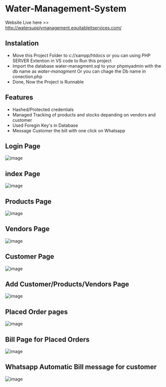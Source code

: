 # Water-Management-System
Website Live here >> http://watersupplymanagement.equitableitservices.com/
## Instalation
- Move this Project Folder to c://xampp/htdocs or you can using PHP SERVER Extention in VS code  to Run this project
- Import the database water-managment.sql to your phpmyadmin with the db name as <i>water-managment</i> Or you can chage the Db name in conection.php
- Done, Now the Project is Runnable 
## Features 
- Hashed/Protected credentials
- Managed Tracking of products and stocks depanding on vendors and customer 
- Used Foregin Key's in Database 
- Message Customer the bill with one click on Whatsapp

## Login Page 
![image](https://user-images.githubusercontent.com/45972990/158062226-1e58f9ef-6921-45b2-936c-812266cfb2a2.png)
## index Page
![image](https://user-images.githubusercontent.com/45972990/158062271-4e0c0909-23cf-46f5-8f4c-8fe4139f1611.png)
## Products Page
![image](https://user-images.githubusercontent.com/45972990/158062289-9d13acb4-6456-4cb9-955a-ebffb5a26d6d.png)
## Vendors Page
![image](https://user-images.githubusercontent.com/45972990/158062346-55b26748-c1ce-4a6b-9a56-3c7c5d28bc2e.png)
## Customer Page
![image](https://user-images.githubusercontent.com/45972990/158062380-e6e708b8-c8a1-4da9-b472-8746d98eb916.png)
## Add Customer/Products/Vendors Page
![image](https://user-images.githubusercontent.com/45972990/158062462-32658942-5c89-4a87-b33d-e686e3ab9f70.png)

## Placed Order pages
![image](https://user-images.githubusercontent.com/45972990/158062405-b2c3943d-3010-4c40-97a3-21825e9d1dfe.png)
## Bill Page for Placed Orders
![image](https://user-images.githubusercontent.com/45972990/158062495-c4e844be-1fe3-4357-9570-b434048365d9.png)
## Whatsapp Automatic Bill message for customer
![image](https://user-images.githubusercontent.com/45972990/158063687-609fc1eb-cf7f-4cba-87e7-ce3f35d315c4.png)




